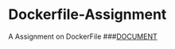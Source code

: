 # Dockerfile-Assignment
A Assignment on DockerFile
###[DOCUMENT](https://drive.google.com/file/d/1EP5vTUF--t90RN6dbojS8RwB3jVep668/view?usp=sharing)
